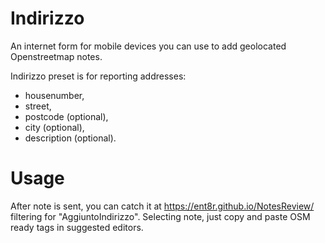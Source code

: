 # Indirizzo

An internet form for mobile devices you can use to add geolocated Openstreetmap notes.

Indirizzo preset is for reporting addresses: 
- housenumber,
- street,
- postcode (optional),
- city (optional),
- description (optional).

# Usage

After note is sent, you can catch it at https://ent8r.github.io/NotesReview/ filtering for "AggiuntoIndirizzo". Selecting note, just copy and paste OSM ready tags in suggested editors.
